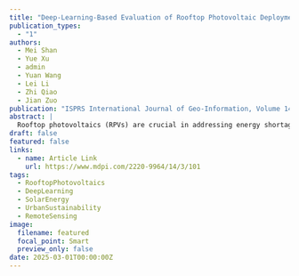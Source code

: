 ```yaml
---
title: "Deep-Learning-Based Evaluation of Rooftop Photovoltaic Deployment in Tianjin, China"
publication_types:
  - "1"
authors:
  - Mei Shan
  - Yue Xu
  - admin
  - Yuan Wang
  - Lei Li
  - Zhi Qiao
  - Jian Zuo
publication: "ISPRS International Journal of Geo-Information, Volume 14, Issue 3, Article 101 (2025)"
abstract: |
  Rooftop photovoltaics (RPVs) are crucial in addressing energy shortages and environmental concerns caused by fossil fuel combustion. To promote the optimal deployment of RPVs in Tianjin, a region with abundant solar resources and dense buildings, this study proposes a framework that integrates building vector data with a deep learning model to extract currently installed RPVs from remote sensing images, and further estimate the development potential of RPVs. A total of 86,363 RPV polygons were extracted, covering an area of 10.34 km². More than 70% of these RPVs are concentrated on large and low-rise buildings, and a similar proportion is found in industrial buildings, as these buildings offer favorable installation conditions. Combining solar radiation and construction land development planning, we further determined the potential deployment zone of RPVs covering about 13% of Tianjin’s land area, which represents 31.31 TWh per year of power generation potential. In the future, it is recommended to prioritize RPV installation on large and low-rise buildings or industrial buildings in the potential deployment zone, which could provide higher power generation and contribute significantly to environmental emission reduction goals. The proposed research framework can also be applied to other cities.
draft: false
featured: false
links:
  - name: Article Link
    url: https://www.mdpi.com/2220-9964/14/3/101
tags:
  - RooftopPhotovoltaics
  - DeepLearning
  - SolarEnergy
  - UrbanSustainability
  - RemoteSensing
image:
  filename: featured
  focal_point: Smart
  preview_only: false
date: 2025-03-01T00:00:00Z
---
```

